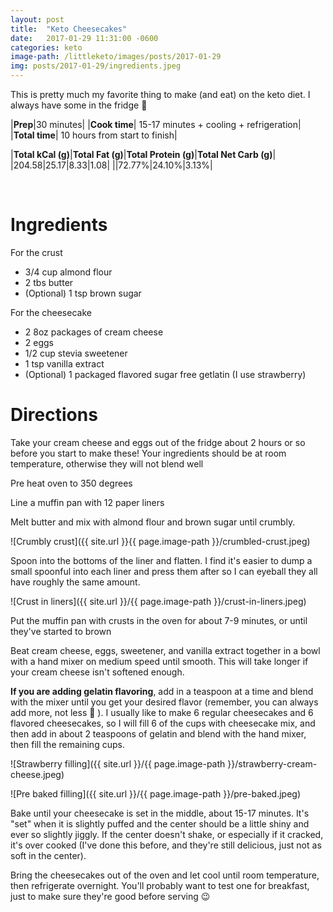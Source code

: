 ```yaml
---
layout: post
title:  "Keto Cheesecakes"
date:   2017-01-29 11:31:00 -0600
categories: keto
image-path: /littleketo/images/posts/2017-01-29
img: posts/2017-01-29/ingredients.jpeg
---
```


This is pretty much my favorite thing to make (and eat) on the keto diet. I always have some in the fridge 😬

|**Prep**|30 minutes|
|**Cook time**| 15-17 minutes + cooling + refrigeration|
|**Total time**| 10 hours from start to finish|


|**Total kCal (g)**|**Total Fat (g)**|**Total Protein (g)**|**Total Net Carb (g)**|
|204.58|25.17|8.33|1.08|
||72.77%|24.10%|3.13%|


<br>

# Ingredients

For the crust
* 3/4 cup almond flour
* 2 tbs butter
* (Optional) 1 tsp brown sugar

For the cheesecake
* 2 8oz packages of cream cheese
* 2 eggs
* 1/2 cup stevia sweetener
* 1 tsp vanilla extract
* (Optional) 1 packaged flavored sugar free getlatin (I use strawberry)


# Directions

Take your cream cheese and eggs out of the fridge about 2 hours or so before you start to make these! Your ingredients should be at room temperature, otherwise they will not blend well

Pre heat oven to 350 degrees

Line a muffin pan with 12 paper liners

Melt butter and mix with almond flour and brown sugar until crumbly.

![Crumbly crust]({{ site.url }}{{ page.image-path }}/crumbled-crust.jpeg)

Spoon into the bottoms of the liner and flatten. I find it's easier to dump a small spoonful into each liner and press them after so I can eyeball they all have roughly the same amount.

![Crust in liners]({{ site.url }}/{{ page.image-path }}/crust-in-liners.jpeg)

Put the muffin pan with crusts in the oven for about 7-9 minutes, or until they've started to brown

Beat cream cheese, eggs, sweetener, and vanilla extract together in a bowl with a hand mixer on medium speed until smooth. This will take longer if your cream cheese isn't softened enough.

**If you are adding gelatin flavoring**, add in a teaspoon at a time and blend with the mixer until you get your desired flavor (remember, you can always add more, not less 🙂 ). I usually like to make 6 regular cheesecakes and 6 flavored cheesecakes, so I will fill 6 of the cups with cheesecake mix, and then add in about 2 teaspoons of gelatin and blend with the hand mixer, then fill the remaining cups.

![Strawberry filling]({{ site.url }}/{{ page.image-path }}/strawberry-cream-cheese.jpeg)

![Pre baked filling]({{ site.url }}/{{ page.image-path }}/pre-baked.jpeg)


Bake until your cheesecake is set in the middle, about 15-17 minutes. It's "set" when it is slightly puffed and the center should be a little shiny and ever so slightly jiggly. If the center doesn't shake, or especially if it cracked, it's over cooked (I've done this before, and they're still delicious, just not as soft in the center).

Bring the cheesecakes out of the oven and let cool until room temperature, then refrigerate overnight. You'll probably want to test one for breakfast, just to make sure they're good before serving 😉
